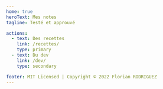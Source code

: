 ```yaml
---
home: true
heroText: Mes notes
tagline: Testé et approuvé

actions:
  - text: Des recettes
    link: /recettes/
    type: primary
  - text: Du dev
    link: /dev/
    type: secondary

footer: MIT Licensed | Copyright © 2022 Florian RODRIGUEZ
---
```


